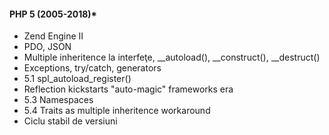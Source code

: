 #### PHP 5 (2005-2018)*
  * Zend Engine II
  * PDO, JSON
  * Multiple inheritence la interfeţe, __autoload(), __construct(), __destruct()
  * Exceptions, try/catch, generators
  * 5.1 spl_autoload_register()
  * Reflection kickstarts "auto-magic" frameworks era
  * 5.3 Namespaces
  * 5.4 Traits as multiple inheritence workaround
  * Ciclu stabil de versiuni

